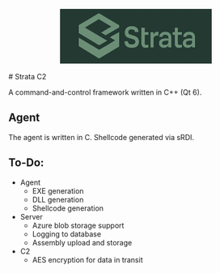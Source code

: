 <p align="center">
  <img src="strata.png" width="300" />
</p>
# Strata C2

A command-and-control framework written in C++ (Qt 6).

## Agent

The agent is written in C. Shellcode generated via sRDI.

## To-Do:
- Agent
  - EXE generation
  - DLL generation
  - Shellcode generation
- Server
  - Azure blob storage support
  - Logging to database
  - Assembly upload and storage
- C2
  - AES encryption for data in transit